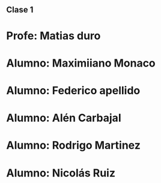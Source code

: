 ## Clase 1

# Profe: Matias duro

# Alumno: Maximiiano Monaco
# Alumno: Federico apellido
# Alumno: Alén Carbajal
# Alumno: Rodrigo Martinez
# Alumno: Nicolás Ruiz 



